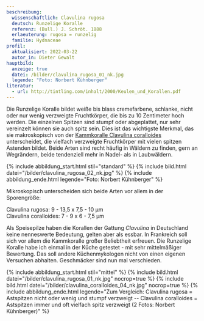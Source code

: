 ```yaml
---
beschreibung:
  wissenschaftlich: Clavulina rugosa
  deutsch: Runzelige Koralle
  referenz: (Bull.) J. Schröt. 1888
  erlaeuterung: rugosa = runzelig
  familie: Hydnaceae
profil:
  aktualisiert: 2022-03-22
  autor_in: Dieter Gewalt
hauptbild:
  anzeige: true
  datei: /bilder/clavulina_rugosa_01_nk.jpg
  legende: "Foto: Norbert Kühnberger"
literatur:
  - url: http://tintling.com/inhalt/2000/Keulen_und_Korallen.pdf
---
```

Die Runzelige Koralle bildet weiße bis blass cremefarbene, schlanke, nicht oder nur wenig verzweigte Fruchtkörper, die bis zu 10 Zentimeter hoch werden. Die einzelnen Spitzen sind stumpf oder abgeplattet, nur sehr vereinzelt können sie auch spitz sein. Dies ist das wichtigste Merkmal, das sie makroskopisch von der [Kammkoralle Clavulina coralloides](/pilze/clavulina-coralloides-kammkoralle) unterscheidet, die vielfach verzweigte Fruchtkörper mit vielen spitzen Astenden bildet. Beide Arten sind recht häufig in Wäldern zu finden, gern an Wegrändern, beide tendenziell mehr in Nadel- als in Laubwäldern.

{% include abbildung_start.html stil="standard" %}
{% include bild.html datei="/bilder/clavulina_rugosa_02_nk.jpg" %}
{% include abbildung_ende.html legende="Foto: Norbert Kühnberger" %}

Mikroskopisch unterscheiden sich beide Arten vor allem in der Sporengröße:

Clavulina rugosa: 9 - 13,5 x 7,5 - 10 µm\
Clavulina coralloides:  7 - 9 x 6 - 7,5 µm

Als Speisepilze haben die Korallen der Gattung *Clavulina* in Deutschland keine nenneswerte Bedeutung, gelten aber als essbar. In Frankreich soll sich vor allem die Kammkoralle großer Beliebtheit erfreuen. Die Runzelige Koralle habe ich einmal in der Küche getestet - mit sehr mittelmäßiger Bewertung. Das soll andere Küchenmykologen nicht von einen eigenen Versuchen abhalten. Geschmäcker sind nun mal verschieden.

{% include abbildung_start.html stil="mittel" %}
{% include bild.html datei="/bilder/clavulina_rugosa_01_nk.jpg" nocrop=true %}
{% include bild.html datei="/bilder/clavulina_coralloides_04_nk.jpg" nocrop=true %}
{% include abbildung_ende.html legende="Zum Vergleich: Clavulina rugosa = Astspitzen nicht oder wenig und stumpf verzweigt -- Clavulina coralloides = Astspitzen immer und oft vielfach spitz verzweigt  (2 Fotos: Norbert Kühnberger)" %}
